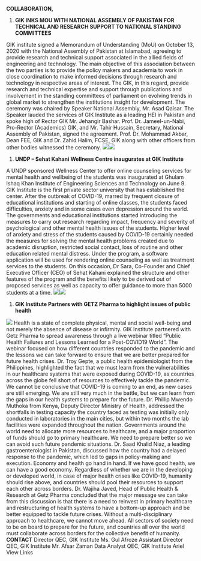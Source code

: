 **COLLABORATION,**
  1. **GIK INKS MOU WITH NATIONAL ASSEMBLY OF PAKISTAN FOR TECHNICAL AND RESEARCH SUPPORT TO NATIONAL STANDING COMMITTEES**


GIK institute signed a Memorandum of Understanding (MoU) on October 13, 2020 with the National Assembly of Pakistan at Islamabad, agreeing to provide research and technical support associated in the allied fields of engineering and technology. The main objective of this association between the two parties is to provide the policy makers and academia to work in close coordination to make informed decisions through research and technology in respective areas of interest. The GIK, in this regard, provide research and technical expertise and support through publications and involvement in the standing committees of parliament on evolving trends in global market to strengthen the institutions insight for development.
The ceremony was chaired by Speaker National Assembly, Mr. Asad Qaisar. The Speaker lauded the services of GIK Institute as a leading HEI in Pakistan and spoke high of Rector GIK Mr. Jehangir Bashar. Prof. Dr. Jameel-un-Nabi, Pro-Rector (Academics) GIK, and Mr. Tahir Hussain, Secretary, National Assembly of Pakistan, signed the agreement. Prof. Dr. Mohammad Akbar, Dean FEE, GIK and Dr. Zahid Halim, FCSE, GIK along with other officers from other bodies witnessed the ceremony.
![](https://giki.edu.pk/quality-enhancement-cell/collaboration/)![](https://giki.edu.pk/quality-enhancement-cell/collaboration/)
  1. **UNDP – Sehat Kahani Wellness Centre inaugurates at GIK Institute**


A UNDP sponsored Wellness Center to offer online counseling services for mental health and wellbeing of the students was inaugurated at Ghulam Ishaq Khan Institute of Engineering Sciences and Technology on June 9. GIK Institute is the first private sector university that has established the center.
After the outbreak of COVID-19, marred by frequent closure of educational institutions and starting of online classes, the students faced difficulties, anxiety and in some cases even depression around the world. The governments and educational institutions started introducing the measures to carry out research regarding impact, frequency and severity of psychological and other mental health issues of the students.
Higher level of anxiety and stress of the students caused by COVID-19 certainly needed the measures for solving the mental health problems created due to academic disruption, restricted social contact, loss of routine and other education related mental distress. Under the program, a software application will be used for rendering online counseling as well as treatment services to the students. On this occasion, Dr Sara, Co-Founder and Chief Executive Officer (CEO) of Sehat Kahani explained the structure and other features of the program and the benefits likely to be derived out of proposed services as well as capacity to offer guidance to more than 5000 students at a time.
![](https://giki.edu.pk/quality-enhancement-cell/collaboration/)![](https://giki.edu.pk/quality-enhancement-cell/collaboration/)
  1. **GIK Institute Partners with GETZ Pharma to highlight issues of public health**


![](https://giki.edu.pk/quality-enhancement-cell/collaboration/)
Health is a state of complete physical, mental and social well-being and not merely the absence of disease or infirmity. GIK Institute partnered with Getz Pharma to spread awareness through a live webinar titled “Public Health Failures and Lessons Learned for a Post-COVID19 World”. The webinar focused on how different countries responded to the pandemic and the lessons we can take forward to ensure that we are better prepared for future health crises.
Dr. Troy Gepte, a public health epidemiologist from the Philippines, highlighted the fact that we must learn from the vulnerabilities in our healthcare systems that were exposed during COVID-19, as countries across the globe fell short of resources to effectively tackle the pandemic. We cannot be conclusive that COVID-19 is coming to an end, as new cases are still emerging. We are still very much in the battle, but we can learn from the gaps in our health systems to prepare for the future.
Dr. Phillip Mwendo Muthoka from Kenya, Deputy Director Ministry of Health, addressed the shortfalls in testing capacity the country faced as testing was initially only conducted in laboratories in the main cities, but within two months the lab facilities were expanded throughout the nation. Governments around the world need to allocate more resources to healthcare, and a major proportion of funds should go to primary healthcare. We need to prepare better so we can avoid such future pandemic situations.
Dr. Saad Khalid Niaz, a leading gastroenterologist in Pakistan, discussed how the country had a delayed response to the pandemic, which led to gaps in policy-making and execution. Economy and health go hand in hand. If we have good health, we can have a good economy. Regardless of whether we are in the developing or developed world, in case of major health crises like COVID-19, humanity should rise above, and countries should pool their resources to support each other across borders.
Dr. Wajiha Javed, Head of Public Health & Research at Getz Pharma concluded that the major message we can take from this discussion is that there is a need to reinvest in primary healthcare and restructuring of health systems to have a bottom-up approach and be better equipped to tackle future crises. Without a multi-disciplinary approach to healthcare, we cannot move ahead. All sectors of society need to be on board to prepare for the future, and countries all over the world must collaborate across borders for the collective benefit of humanity.
**CONTACT**
Director QEC, GIK Institute
Ms. Gul Afroze
Assistant Director QEC, GIK Institute
Mr. Afsar Zaman
Data Analyst QEC, GIK Institute
Ariel View Links
